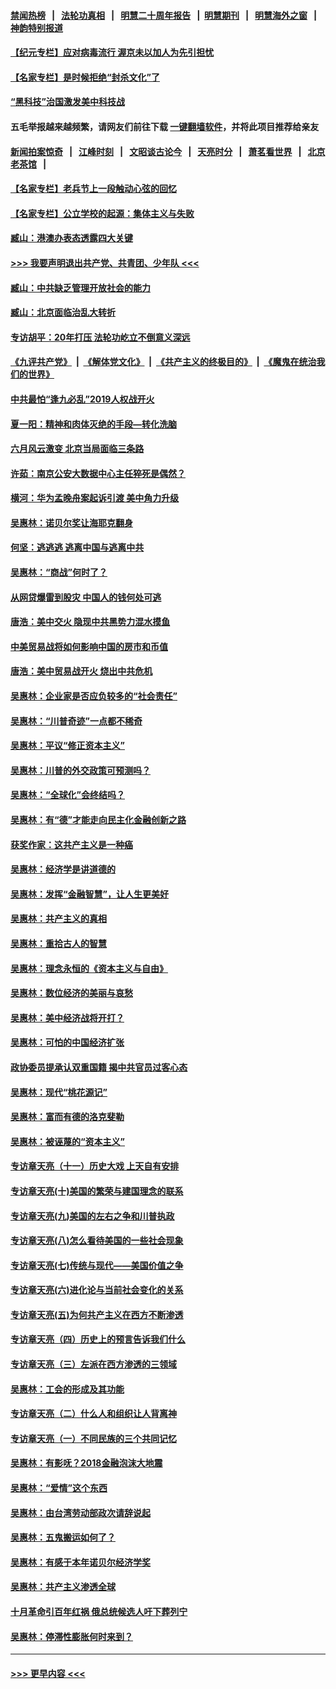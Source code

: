 #### [禁闻热榜](热点新闻.md?=0)  &nbsp;&nbsp;|&nbsp;&nbsp; [法轮功真相](https://github.com/gfw-breaker/truth/blob/master/README.md?=0) &nbsp;&nbsp;|&nbsp;&nbsp; [明慧二十周年报告](https://github.com/gfw-breaker/mh-reports/blob/master/README.md?=0) &nbsp;&nbsp;|&nbsp;&nbsp;[明慧期刊](https://github.com/gfw-breaker/mh-qikan) &nbsp;&nbsp;|&nbsp;&nbsp; [明慧海外之窗](https://github.com/gfw-breaker/mh-news/blob/master/README.md?=0) &nbsp;&nbsp;|&nbsp;&nbsp; [神韵特别报道](https://github.com/gfw-breaker/mh-news/blob/master/shenyun.md?=0)
#### [【纪元专栏】应对病毒流行 渥京未以加人为先引担忧](../pages/nsc423/n11875714.md?t=03011131) 
#### [【名家专栏】是时候拒绝“封杀文化”了](../pages/nsc423/n11814093.md?t=03011131) 
#### [“黑科技”治国激发美中科技战](../pages/nsc423/n11638056.md?t=03011131) 
#### 五毛举报越来越频繁，请网友们前往下载 [一键翻墙软件](https://github.com/gfw-breaker/ssr-accounts)，并将此项目推荐给亲友
#### [新闻拍案惊奇](https://github.com/gfw-breaker/banned-news/blob/master/pages/link4.md) &nbsp;&nbsp;|&nbsp;&nbsp; [江峰时刻](https://github.com/gfw-breaker/banned-news/blob/master/pages/link4.md) &nbsp;&nbsp;|&nbsp;&nbsp; [文昭谈古论今](https://github.com/gfw-breaker/banned-news/blob/master/pages/link4.md) &nbsp;&nbsp;|&nbsp;&nbsp; [天亮时分](https://github.com/gfw-breaker/banned-news/blob/master/pages/link4.md) &nbsp;&nbsp;|&nbsp;&nbsp; [萧茗看世界](https://github.com/gfw-breaker/banned-news/blob/master/pages/link4.md) &nbsp;&nbsp;|&nbsp;&nbsp; [北京老茶馆](https://github.com/gfw-breaker/banned-news/blob/master/pages/link4.md) &nbsp;&nbsp;|&nbsp;&nbsp; 
#### [【名家专栏】老兵节上一段触动心弦的回忆](../pages/nsc423/n11646016.md?t=03011131) 
#### [【名家专栏】公立学校的起源：集体主义与失败](../pages/nsc423/n11601833.md?t=03011131) 
#### [臧山：港澳办表态透露四大关键](../pages/nsc423/n11421628.md?t=03011131) 
#### [>>> 我要声明退出共产党、共青团、少年队 <<<](https://github.com/begood0513/goodnews/blob/master/quit/letter.md) 
#### [臧山：中共缺乏管理开放社会的能力](../pages/nsc423/n11407457.md?t=03011131) 
#### [臧山：北京面临治乱大转折](../pages/nsc423/n11406895.md?t=03011131) 
#### [专访胡平：20年打压 法轮功屹立不倒意义深远](../pages/nsc423/n11398800.md?t=03011131) 
#### [《九评共产党》](https://github.com/begood0513/9ping.md/blob/master/README.md) &nbsp;|&nbsp; [《解体党文化》](../../../../jtdwh.md/blob/master/README.md)  &nbsp;|&nbsp; [《共产主义的终极目的》](../../../../gczydzjmd.md/blob/master/README.md) &nbsp;|&nbsp; [《魔鬼在统治我们的世界》](../../../../mgztzwmdsj.md/blob/master/README.md) 
#### [中共最怕“逢九必乱”2019人权战开火](../pages/nsc423/n11385248.md?t=03011131) 
#### [夏一阳：精神和肉体灭绝的手段—转化洗脑](../pages/nsc423/n11368250.md?t=03011131) 
#### [六月风云激变 北京当局面临三条路](../pages/nsc423/n11313668.md?t=03011131) 
#### [许茹：南京公安大数据中心主任猝死是偶然？](../pages/nsc423/n11064744.md?t=03011131) 
#### [横河：华为孟晚舟案起诉引渡 美中角力升级](../pages/nsc423/n11027230.md?t=03011131) 
#### [吴惠林：诺贝尔奖让海耶克翻身](../pages/nsc423/n10890049.md?t=03011131) 
#### [何坚：逃逃逃 逃离中国与逃离中共](../pages/nsc423/n10592891.md?t=03011131) 
#### [吴惠林：“商战”何时了？](../pages/nsc423/n10573558.md?t=03011131) 
#### [从网贷爆雷到股灾 中国人的钱何处可逃](../pages/nsc423/n10572800.md?t=03011131) 
#### [唐浩：美中交火 隐现中共黑势力混水摸鱼](../pages/nsc423/n10544040.md?t=03011131) 
#### [中美贸易战将如何影响中国的房市和币值](../pages/nsc423/n10543697.md?t=03011131) 
#### [唐浩：美中贸易战开火 烧出中共危机](../pages/nsc423/n10540126.md?t=03011131) 
#### [吴惠林：企业家是否应负较多的“社会责任”](../pages/nsc423/n10535022.md?t=03011131) 
#### [吴惠林：“川普奇迹”一点都不稀奇](../pages/nsc423/n10512808.md?t=03011131) 
#### [吴惠林：平议“修正资本主义”](../pages/nsc423/n10495724.md?t=03011131) 
#### [吴惠林：川普的外交政策可预测吗？](../pages/nsc423/n10462387.md?t=03011131) 
#### [吴惠林：“全球化”会终结吗？](../pages/nsc423/n10452838.md?t=03011131) 
#### [吴惠林：有“德”才能走向民主化金融创新之路](../pages/nsc423/n10432292.md?t=03011131) 
#### [获奖作家：这共产主义是一种癌](../pages/nsc423/n10431541.md?t=03011131) 
#### [吴惠林：经济学是讲道德的](../pages/nsc423/n10398014.md?t=03011131) 
#### [吴惠林：发挥“金融智慧”，让人生更美好](../pages/nsc423/n10375019.md?t=03011131) 
#### [吴惠林：共产主义的真相](../pages/nsc423/n10351394.md?t=03011131) 
#### [吴惠林：重拾古人的智慧](../pages/nsc423/n10337691.md?t=03011131) 
#### [吴惠林：理念永恒的《资本主义与自由》](../pages/nsc423/n10316274.md?t=03011131) 
#### [吴惠林：数位经济的美丽与哀愁](../pages/nsc423/n10292946.md?t=03011131) 
#### [吴惠林：美中经济战将开打？](../pages/nsc423/n10258825.md?t=03011131) 
#### [吴惠林：可怕的中国经济扩张](../pages/nsc423/n10219147.md?t=03011131) 
#### [政协委员提承认双重国籍 揭中共官员过客心态](../pages/nsc423/n10208809.md?t=03011131) 
#### [吴惠林：现代“桃花源记”](../pages/nsc423/n10185234.md?t=03011131) 
#### [吴惠林：富而有德的洛克斐勒](../pages/nsc423/n10142264.md?t=03011131) 
#### [吴惠林：被诬蔑的“资本主义”](../pages/nsc423/n10124816.md?t=03011131) 
#### [专访章天亮（十一）历史大戏 上天自有安排](../pages/nsc423/n10094905.md?t=03011131) 
#### [专访章天亮(十)美国的繁荣与建国理念的联系](../pages/nsc423/n10094899.md?t=03011131) 
#### [专访章天亮(九)美国的左右之争和川普执政](../pages/nsc423/n10094889.md?t=03011131) 
#### [专访章天亮(八)怎么看待美国的一些社会现象](../pages/nsc423/n10094857.md?t=03011131) 
#### [专访章天亮(七)传统与现代——美国价值之争](../pages/nsc423/n10093140.md?t=03011131) 
#### [专访章天亮(六)进化论与当前社会变化的关系](../pages/nsc423/n10092036.md?t=03011131) 
#### [专访章天亮(五)为何共产主义在西方不断渗透](../pages/nsc423/n10083620.md?t=03011131) 
#### [专访章天亮（四）历史上的预言告诉我们什么](../pages/nsc423/n10083606.md?t=03011131) 
#### [专访章天亮（三）左派在西方渗透的三领域](../pages/nsc423/n10081115.md?t=03011131) 
#### [吴惠林：工会的形成及其功能](../pages/nsc423/n10080633.md?t=03011131) 
#### [专访章天亮（二）什么人和组织让人背离神](../pages/nsc423/n10076637.md?t=03011131) 
#### [专访章天亮（一）不同民族的三个共同记忆](../pages/nsc423/n10074188.md?t=03011131) 
#### [吴惠林：有影呒？2018金融泡沫大地震](../pages/nsc423/n10040534.md?t=03011131) 
#### [吴惠林：“爱情”这个东西](../pages/nsc423/n10019423.md?t=03011131) 
#### [吴惠林：由台湾劳动部政次请辞说起](../pages/nsc423/n9979679.md?t=03011131) 
#### [吴惠林：五鬼搬运如何了？](../pages/nsc423/n9925338.md?t=03011131) 
#### [吴惠林：有感于本年诺贝尔经济学奖](../pages/nsc423/n9871883.md?t=03011131) 
#### [吴惠林：共产主义渗透全球](../pages/nsc423/n9812748.md?t=03011131) 
#### [十月革命引百年红祸 俄总统候选人吁下葬列宁](../pages/nsc423/n9810182.md?t=03011131) 
#### [吴惠林：停滞性膨胀何时来到？](../pages/nsc423/n9764136.md?t=03011131) 

----
#### [ >>> 更早内容 <<< ](../indexes/nsc423-earlier.md)
